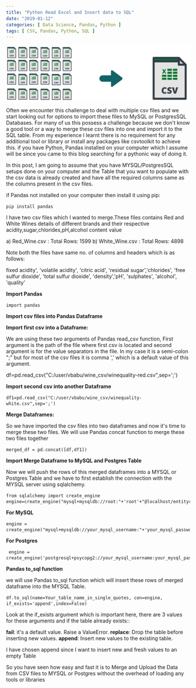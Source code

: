 ```yaml
---
title: "Python Read Excel and Insert data to SQL"
date: "2019-01-12"
categories: [ Data Science, Pandas, Python ]
tags: [ CSV, Pandas, Python, SQL ]
---
```


![](/images/2019/01/image-22.png)

Often we encounter this challenge to deal with multiple csv files and we start looking out for options to import these files to MySQL or PostgresSQL Databases. For many of us this possess a challenge because we don't know a good tool or a way to merge these csv files into one and import it to the SQL table. From my experience I learnt there is no requirement for any additional tool or library or install any packages like csvtoolkit to achieve this. if you have Python, Pandas installed on your computer which I assume will be since you came to this blog searching for a pythonic way of doing it.

In this post, I am going to assume that you have MYSQL/PostgresSQL setups done on your computer and the Table that you want to populate with the csv data is already created and have all the required columns same as the columns present in the csv files.

if Pandas not installed on your computer then install it using pip:

```
pip install pandas
```

I have two csv files which I wanted to merge.These files contains Red and White Wines details of different brands and their respective acidity,sugar,chlorides,pH,alcohol content value


a) Red\_Wine.csv : Total Rows: 1599
b) White\_Wine.csv : Total Rows: 4898

Note both the files have same no. of columns and headers which is as follows:

fixed acidity', 'volatile acidity', 'citric acid', 'residual sugar','chlorides', 'free sulfur dioxide', 'total sulfur dioxide', 'density','pH', 'sulphates', 'alcohol', 'quality'

**Import Pandas**

```
import pandas
```

**Import csv files into Pandas Dataframe**

**Import first csv into a Dataframe:**

We are using these two arguments of Pandas read\_csv function, First argument is the path of the file where first csv is located and second argument is for the value separators in the file. In my case it is a semi-colon ";" but for most of the csv files it is comma ',' which is a default value of this argument.

df=pd.read\_csv("C:/user/vbabu/wine\_csv/winequality-red.csv",sep=';')

**Import second csv into another Dataframe**

```
df1=pd.read_csv("C:/user/vbabu/wine_csv/winequality-white.csv",sep=';')
```

**Merge Dataframes:**

So we have imported the csv files into two dataframes and now it's time to merge these two files. We will use Pandas concat function to merge these two files together

```
merged_df = pd.concat([df,df1])
```

**Import Merge Dataframe to MySQL and Postgres Table**

Now we will push the rows of this merged dataframes into a MYSQL or Postgres Table and we have to first establish the connection with the MYSQL server using sqlalchemy.

```
from sqlalchemy import create_engine
engine=create_engine("mysql+mysqldb://root:"+'root'+"@localhost/entityresolution")
```

**For MySQL**

```
engine = create_engine("mysql+mysqldb://your_mysql_username:"+'your_mysql_password'+"@Mysql_server_hostname:your_port/Mysql_databasename")
```

**For Postgres**

```
 engine = create_engine('postgresql+psycopg2://your_mysql_username:your_mysql_password@Mysql_server_hostname:your_port/Mysql_databasename')
```

**Pandas to\_sql function**

we will use Pandas to\_sql function which will insert these rows of merged dataframe into the MYSQL Table.

```
df.to_sql(name=Your_table_name_in_single_quotes, con=engine, if_exists='append',index=False)
```

Look at the if\_exists argument which is important here, there are 3 values for these arguments and if the table already exists::

**fail**: it's a default value. Raise a ValueError.
**replace**: Drop the table before inserting new values.
**append**: Insert new values to the existing table.

I have chosen append since I want to insert new and fresh values to an empty Table

So you have seen how easy and fast it is to Merge and Upload the Data from CSV files to MYSQL or Postgres without the overhead of loading any tools or libraries
